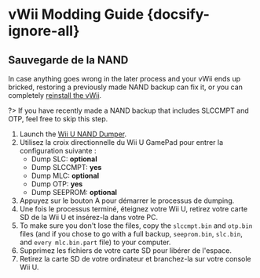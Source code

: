 # vWii Modding Guide {docsify-ignore-all}

## Sauvegarde de la NAND

In case anything goes wrong in the later process and your vWii ends up bricked, restoring a previously made NAND backup can fix it, or you can completely [reinstall the vWii](http://wiiu.hacks.guide/#/recover-vwii-ioses-channels).

?> If you have recently made a NAND backup that includes SLCCMPT and OTP, feel free to skip this step.

1. Launch the [Wii U NAND Dumper](browser-exploit).
2. Utilisez la croix directionnelle du Wii U GamePad pour entrer la configuration suivante :
   - Dump SLC: **optional**
   - Dump SLCCMPT: **yes**
   - Dump MLC: **optional**
   - Dump OTP: **yes**
   - Dump SEEPROM: **optional**
3. Appuyez sur le bouton A pour démarrer le processus de dumping.
4. Une fois le processus terminé, éteignez votre Wii U, retirez votre carte SD de la Wii U et insérez-la dans votre PC.
5. To make sure you don't lose the files, copy the `slccmpt.bin` and `otp.bin` files (and if you chose to go with a full backup, `seeprom.bin`, `slc.bin`, and `every mlc.bin.part` file) to your computer.
6. Supprimez les fichiers de votre carte SD pour libérer de l'espace.
7. Retirez la carte SD de votre ordinateur et branchez-la sur votre console Wii U.
